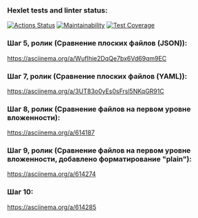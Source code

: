 ### Hexlet tests and linter status:
[![Actions Status](https://github.com/Ser054/java-project-71/workflows/hexlet-check/badge.svg)](https://github.com/Ser054/java-project-71/actions)
[![Maintainability](https://api.codeclimate.com/v1/badges/1b9d5bcb3a906a3ae2ab/maintainability)](https://codeclimate.com/github/Ser054/java-project-71/maintainability)
[![Test Coverage](https://api.codeclimate.com/v1/badges/1b9d5bcb3a906a3ae2ab/test_coverage)](https://codeclimate.com/github/Ser054/java-project-71/test_coverage)

### Шаг 5, ролик (Сравнение плоских файлов (JSON)):
https://asciinema.org/a/WufIhie2DqQe7bx6Vd69qm9EC

### Шаг 7, ролик (Сравнение плоских файлов (YAML)):
https://asciinema.org/a/3UT83o0yEs0sFrsl5NKqGR91C

### Шаг 8, ролик (Сравнение файлов на первом уровне вложенности):
https://asciinema.org/a/614187

### Шаг 9, ролик (Сравнение файлов на первом уровне вложенности, добавлено форматирование "plain"):
https://asciinema.org/a/614274

### Шаг 10:
https://asciinema.org/a/614285
